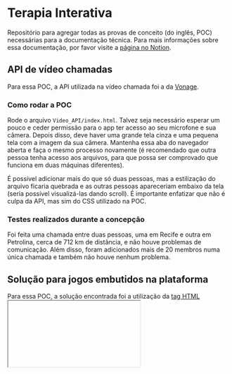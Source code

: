 # Terapia Interativa
Repositório para agregar todas as provas de conceito (do inglês, POC) necessárias para a documentação técnica. Para mais informações sobre essa documentação, por favor visite a [página no Notion](https://www.notion.so/citiufpe/Documenta-o-T-cnica-e3546b617c4148c6883c48124cbc847a).

## API de vídeo chamadas
Para essa POC, a API utilizada na vídeo chamada foi a da [Vonage](https://www.vonage.com/communications-apis/video/?icmp=l3nav_overview_novalue).

### Como rodar a POC
Rode o arquivo `Video_API/index.html`. Talvez seja necessário esperar um pouco e ceder permissão para o app ter acesso ao seu microfone e sua câmera. Depois disso, deve haver uma grande tela cinza e uma pequena tela com a imagem da sua câmera. Mantenha essa aba do navegador aberta e faça o mesmo processo novamente (é recomendado que outra pessoa tenha acesso aos arquivos, para que possa ser comprovado que funciona em duas máquinas diferentes).

É possível adicionar mais do que só duas pessoas, mas a estilização do arquivo ficaria quebrada e as outras pessoas apareceriam embaixo da tela (seria possível visualizá-las dando scroll). É importante enfatizar que não é culpa da API, mas sim do CSS utilizado na POC.

### Testes realizados durante a concepção
Foi feita uma chamada entre duas pessoas, uma em Recife e outra em Petrolina, cerca de 712 km de distância, e não houve problemas de comunicação. Além disso, foram adicionados mais de 20 membros numa única chamada e também não houve nenhum problema.

## Solução para jogos embutidos na plataforma
Para essa POC, a solução encontrada foi a utilização da [tag HTML <iframe>](https://www.w3schools.com/html/html_iframe.asp).

### Como rodar a POC
Rode o arquivo `Game_iframe/index.html`. Logo será possível visualizar uma tela de carregamento do jogo. Após esperar o carregamento, é só começar a jogar e se divertir.

É possível adicionar qualquer jogo disponibilizado via Iframe na internet. Algumas boas opções estão na documentação técnica supracitada. No entanto, para a grande maioria dos títulos, é necessário habilitar o Flash no navegador, visto que os jogos dependem desta ferramenta.

### Testes realizados durante a concepção
O jogo foi testado por várias horas durante a concepção. Além dele, outros  títulos, os quais requeriam o Flash habilitado, também foram testados. No entanto, foi escolhido deixar esta obra na POC, pois não necessita de nada para funcionar, portanto qualquer um poderia jogar e testar livremente.
